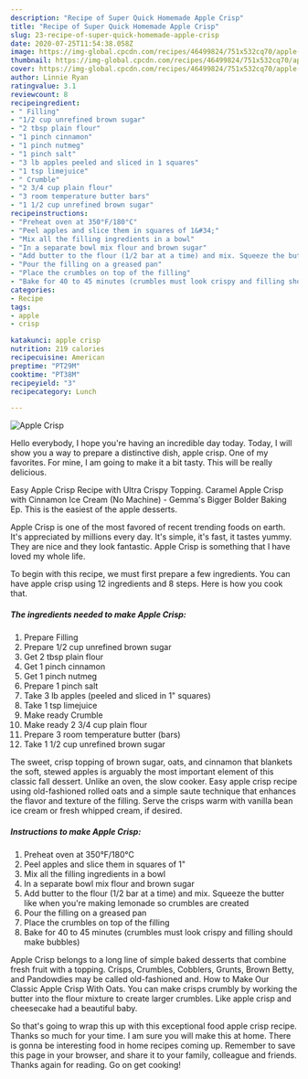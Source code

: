 ```yaml
---
description: "Recipe of Super Quick Homemade Apple Crisp"
title: "Recipe of Super Quick Homemade Apple Crisp"
slug: 23-recipe-of-super-quick-homemade-apple-crisp
date: 2020-07-25T11:54:38.058Z
image: https://img-global.cpcdn.com/recipes/46499824/751x532cq70/apple-crisp-recipe-main-photo.jpg
thumbnail: https://img-global.cpcdn.com/recipes/46499824/751x532cq70/apple-crisp-recipe-main-photo.jpg
cover: https://img-global.cpcdn.com/recipes/46499824/751x532cq70/apple-crisp-recipe-main-photo.jpg
author: Linnie Ryan
ratingvalue: 3.1
reviewcount: 8
recipeingredient:
- " Filling"
- "1/2 cup unrefined brown sugar"
- "2 tbsp plain flour"
- "1 pinch cinnamon"
- "1 pinch nutmeg"
- "1 pinch salt"
- "3 lb apples peeled and sliced in 1 squares"
- "1 tsp limejuice"
- " Crumble"
- "2 3/4 cup plain flour"
- "3 room temperature butter bars"
- "1 1/2 cup unrefined brown sugar"
recipeinstructions:
- "Preheat oven at 350°F/180°C"
- "Peel apples and slice them in squares of 1&#34;"
- "Mix all the filling ingredients in a bowl"
- "In a separate bowl mix flour and brown sugar"
- "Add butter to the flour (1/2 bar at a time) and mix. Squeeze the butter like when you&#39;re making lemonade so crumbles are created"
- "Pour the filling on a greased pan"
- "Place the crumbles on top of the filling"
- "Bake for 40 to 45 minutes (crumbles must look crispy and filling should make bubbles)"
categories:
- Recipe
tags:
- apple
- crisp

katakunci: apple crisp 
nutrition: 219 calories
recipecuisine: American
preptime: "PT29M"
cooktime: "PT38M"
recipeyield: "3"
recipecategory: Lunch

---
```



![Apple Crisp](https://img-global.cpcdn.com/recipes/46499824/751x532cq70/apple-crisp-recipe-main-photo.jpg)

Hello everybody, I hope you're having an incredible day today. Today, I will show you a way to prepare a distinctive dish, apple crisp. One of my favorites. For mine, I am going to make it a bit tasty. This will be really delicious.

Easy Apple Crisp Recipe with Ultra Crispy Topping. Caramel Apple Crisp with Cinnamon Ice Cream (No Machine) - Gemma&#39;s Bigger Bolder Baking Ep. This is the easiest of the apple desserts.

Apple Crisp is one of the most favored of recent trending foods on earth. It's appreciated by millions every day. It's simple, it's fast, it tastes yummy. They are nice and they look fantastic. Apple Crisp is something that I have loved my whole life.


To begin with this recipe, we must first prepare a few ingredients. You can have apple crisp using 12 ingredients and 8 steps. Here is how you cook that.

##### The ingredients needed to make Apple Crisp:

1. Prepare  Filling
1. Prepare 1/2 cup unrefined brown sugar
1. Get 2 tbsp plain flour
1. Get 1 pinch cinnamon
1. Get 1 pinch nutmeg
1. Prepare 1 pinch salt
1. Take 3 lb apples (peeled and sliced in 1&#34; squares)
1. Take 1 tsp limejuice
1. Make ready  Crumble
1. Make ready 2 3/4 cup plain flour
1. Prepare 3 room temperature butter (bars)
1. Take 1 1/2 cup unrefined brown sugar


The sweet, crisp topping of brown sugar, oats, and cinnamon that blankets the soft, stewed apples is arguably the most important element of this classic fall dessert. Unlike an oven, the slow cooker. Easy apple crisp recipe using old-fashioned rolled oats and a simple saute technique that enhances the flavor and texture of the filling. Serve the crisps warm with vanilla bean ice cream or fresh whipped cream, if desired. 

##### Instructions to make Apple Crisp:

1. Preheat oven at 350°F/180°C
1. Peel apples and slice them in squares of 1&#34;
1. Mix all the filling ingredients in a bowl
1. In a separate bowl mix flour and brown sugar
1. Add butter to the flour (1/2 bar at a time) and mix. Squeeze the butter like when you&#39;re making lemonade so crumbles are created
1. Pour the filling on a greased pan
1. Place the crumbles on top of the filling
1. Bake for 40 to 45 minutes (crumbles must look crispy and filling should make bubbles)


Apple Crisp belongs to a long line of simple baked desserts that combine fresh fruit with a topping. Crisps, Crumbles, Cobblers, Grunts, Brown Betty, and Pandowdies may be called old-fashioned and. How to Make Our Classic Apple Crisp With Oats. You can make crisps crumbly by working the butter into the flour mixture to create larger crumbles. Like apple crisp and cheesecake had a beautiful baby. 

So that's going to wrap this up with this exceptional food apple crisp recipe. Thanks so much for your time. I am sure you will make this at home. There is gonna be interesting food in home recipes coming up. Remember to save this page in your browser, and share it to your family, colleague and friends. Thanks again for reading. Go on get cooking!
